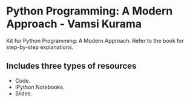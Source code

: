 # Python Programming: A Modern Approach - Vamsi Kurama

Kit for Python Programming: A Modern Approach. Refer to the book for step-by-step explanations.

## Includes three types of resources

- Code.
- iPython Notebooks.
- Slides.

